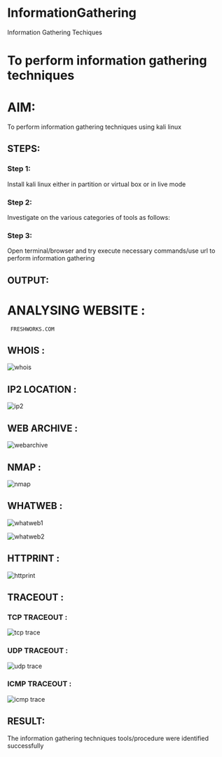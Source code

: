 # InformationGathering
Information Gathering Techiques

# To perform information gathering techniques

# AIM:

To perform information gathering techniques using kali linux 

## STEPS:

### Step 1:

Install kali linux either in partition or virtual box or in live mode

### Step 2:

Investigate on the various categories of tools as follows:

### Step 3:
Open terminal/browser and try execute necessary commands/use url to perform information gathering


## OUTPUT:

 # ANALYSING WEBSITE : 
     FRESHWORKS.COM
     
## WHOIS :

![whois](https://github.com/Jayabharathi3/InformationGathering/assets/120367796/b3f44fc8-adab-4d16-8599-e2826dd71a22)


## IP2 LOCATION :

![ip2](https://github.com/Jayabharathi3/InformationGathering/assets/120367796/f0fd71bf-23bf-46a6-bd4a-2e9c213b8495)


## WEB ARCHIVE :

![webarchive](https://github.com/Jayabharathi3/InformationGathering/assets/120367796/e3ea2d4f-416b-40a8-8c92-06a007a5886a)


## NMAP :

![nmap](https://github.com/Jayabharathi3/InformationGathering/assets/120367796/a690e369-4145-4588-9dd9-342de60cf1cf)


## WHATWEB :

![whatweb1](https://github.com/Jayabharathi3/InformationGathering/assets/120367796/5be1040e-c94d-438f-8998-f83c65eb8124)

![whatweb2](https://github.com/Jayabharathi3/InformationGathering/assets/120367796/df8fb68e-bea9-4605-aeba-5d37d8bf7248)

## HTTPRINT :

![httprint](https://github.com/Jayabharathi3/InformationGathering/assets/120367796/58710a23-87df-4cbb-b343-312c3a07a4b7)


## TRACEOUT :

 ### TCP TRACEOUT :

 ![tcp trace](https://github.com/Jayabharathi3/InformationGathering/assets/120367796/b3704e2c-a893-4bd8-8995-2eff8ff33c2f)


 ### UDP TRACEOUT :

 ![udp trace](https://github.com/Jayabharathi3/InformationGathering/assets/120367796/a31b12a1-d67c-4d0f-b166-2211faaa3fdb)


 ### ICMP TRACEOUT :

 ![icmp trace](https://github.com/Jayabharathi3/InformationGathering/assets/120367796/2d135fb8-5ac8-4ead-8d12-896e4944a327)


## RESULT:
The information gathering techniques tools/procedure were  identified successfully
